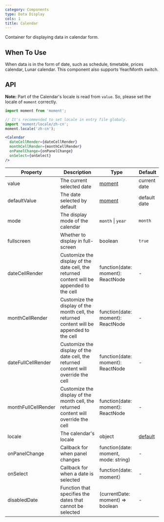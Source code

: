 ```yaml
---
category: Components
type: Data Display
cols: 1
title: Calendar
---
```


Container for displaying data in calendar form.

## When To Use

When data is in the form of date, such as schedule, timetable, prices calendar, Lunar calendar. This component also supports Year/Month switch.

## API

**Note:** Part of the Calendar's locale is read from `value`. So, please set the locale of `moment` correctly.

```jsx
import moment from 'moment';

// It's recommended to set locale in entry file globaly.
import 'moment/locale/zh-cn';
moment.locale('zh-cn');

<Calendar
  dateCellRender={dateCellRender}
  monthCellRender={monthCellRender}
  onPanelChange={onPanelChange}
  onSelect={onSelect}
/>
```

| Property         | Description           | Type     | Default       |
|--------------|----------------|----------|--------------|
| value        | The current selected date | [moment](http://momentjs.com/) | current date     |
| defaultValue | The date selected by default | [moment](http://momentjs.com/) | default date     |
| mode         | The display mode of the calendar | `month` \| `year` | `month`  |
| fullscreen   | Whether to display in full-screen   | boolean     | `true`         |
| dateCellRender      | Customize the display of the date cell, the returned content will be appended to the cell | function(date: moment): ReactNode | - |
| monthCellRender     | Customize the display of the month cell, the returned content will be appended to the cell | function(date: moment): ReactNode | - |
| dateFullCellRender  | Customize the display of the date cell, the returned content will override the cell | function(date: moment): ReactNode | - |
| monthFullCellRender | Customize the display of the month cell, the returned content will override the cell | function(date: moment): ReactNode | - |
| locale       | The calendar's locale | object   | [default](https://github.com/ant-design/ant-design/blob/master/components/date-picker/locale/example.json)  |
| onPanelChange| Callback for when panel changes | function(date: moment, mode: string) | - |
| onSelect     | Callback for when a date is selected | function(date: moment）              | - |
| disabledDate | Function that specifies the dates that cannot be selected | (currentDate: moment) => boolean | - |
